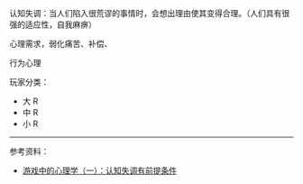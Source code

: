 
认知失调：当人们陷入很荒谬的事情时，会想出理由使其变得合理。（人们具有很强的适应性，自我麻痹）



心理需求，弱化痛苦、补偿、

行为心理

玩家分类：
- 大 R
- 中 R
- 小 R





------------

参考资料：
- [游戏中的心理学（一）：认知失调有前提条件](https://www.gameres.com/248751.html)